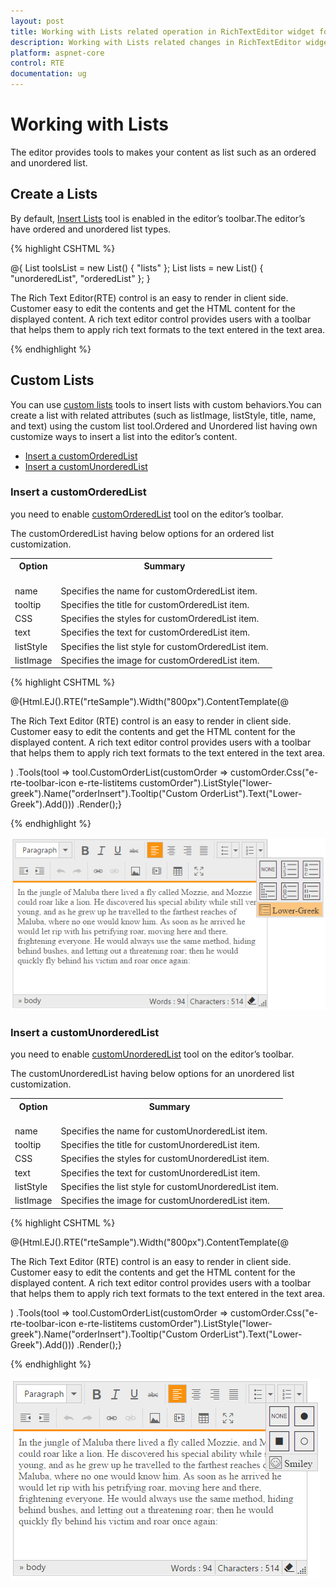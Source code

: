 ```yaml
---
layout: post
title: Working with Lists related operation in RichTextEditor widget for Syncfusion Essential ASP.NET Core
description: Working with Lists related changes in RichTextEditor widget
platform: aspnet-core
control: RTE
documentation: ug
---
```


# Working with Lists

The editor provides tools to makes your content as list such as an ordered and unordered list.

## Create a Lists

By default, [Insert Lists](http://help.syncfusion.com/js/api/ejrte#members:tools-lists) tool is enabled in the editor’s toolbar.The editor’s have ordered and unordered list types.

{% highlight CSHTML %}

@{
    List<String> toolsList = new List<string>() { "lists" };
    List<String> lists = new List<string>() { "unorderedList", "orderedList" };
}
<ej-rte id="rteSample" tools-list="toolsList" width="820px">
    <e-content-template>
        <div>
            The Rich Text Editor(RTE) control is an easy to render in client side. Customer easy to edit the contents
            and get the HTML content for the displayed content. A rich text editor control provides
            users with a toolbar that helps them to apply rich text formats to the text entered
            in the text area.
        </div>
    </e-content-template>
    <e-tools lists="lists"></e-tools>
</ej-rte>

{% endhighlight %}

## Custom Lists

You can use [custom lists](http://help.syncfusion.com/js/api/ejrte#members:tools-customOrderedList) tools to insert lists with custom behaviors.You can create a list with related attributes (such as listImage, listStyle, title, name, and text) using the custom list tool.Ordered and Unordered list having own customize ways to insert a list into the editor’s content.

* [Insert a customOrderedList](#insert-a-customOrderedList)
* [Insert a customUnorderedList](#insert-a-customUnorderedList)  


### Insert a customOrderedList

you need to enable [customOrderedList](http://help.syncfusion.com/js/api/ejrte#members:tools-customOrderedList) tool on the editor’s toolbar.

The customOrderedList having below options for an ordered list customization.

<table>
<tr>
<th>
Option<br/><br/></th><th>
Summary<br/><br/></th></tr>
<tr><td>name</td><td>Specifies the name for customOrderedList item.</td></tr>
<tr><td>tooltip</td><td>Specifies the title for customOrderedList item.</td></tr>
<tr><td>CSS</td><td>Specifies the styles for customOrderedList item.</td></tr>
<tr><td>text</td><td>Specifies the text for customOrderedList item.</td></tr>
<tr><td>listStyle</td><td>Specifies the list style for customOrderedList item.</td></tr>
<tr><td>listImage</td><td>Specifies the image for customOrderedList item.</td></tr>
</table>

{% highlight CSHTML %}

@{Html.EJ().RTE("rteSample").Width("800px").ContentTemplate(@<div>
    The Rich Text Editor
    (RTE) control is an easy to render in client side. Customer easy to edit the contents
    and get the HTML content for the displayed content. A rich text editor control provides
    users with a toolbar that helps them to apply rich text formats to the text entered
    in the text area.
</div>)
.Tools(tool => tool.CustomOrderList(customOrder => customOrder.Css("e-rte-toolbar-icon e-rte-listitems customOrder").ListStyle("lower-greek").Name("orderInsert").Tooltip("Custom OrderList").Text("Lower-Greek").Add()))
.Render();}
<br />

{% endhighlight %}

![](WorkingwithLists_images/ordered.png)

### Insert a customUnorderedList

you need to enable [customUnorderedList](http://help.syncfusion.com/js/api/ejrte#members:tools-customUnorderedList) tool on the editor’s toolbar.

The customUnorderedList having below options for an unordered list customization.

<table>
<tr>
<th>
Option<br/><br/></th><th>
Summary<br/><br/></th></tr>
<tr><td>name</td><td>Specifies the name for customUnorderedList item.</td></tr>
<tr><td>tooltip</td><td>Specifies the title for customUnorderedList item.</td></tr>
<tr><td>CSS</td><td>Specifies the styles for customUnorderedList item.</td></tr>
<tr><td>text</td><td>Specifies the text for customUnorderedList item.</td></tr>
<tr><td>listStyle</td><td>Specifies the list style for customUnorderedList item.</td></tr>
<tr><td>listImage</td><td>Specifies the image for customUnorderedList item.</td></tr>
</table>

{% highlight CSHTML %}

@{Html.EJ().RTE("rteSample").Width("800px").ContentTemplate(@<div>
    The Rich Text Editor
    (RTE) control is an easy to render in client side. Customer easy to edit the contents
    and get the HTML content for the displayed content. A rich text editor control provides
    users with a toolbar that helps them to apply rich text formats to the text entered
    in the text area.
</div>)
.Tools(tool => tool.CustomOrderList(customOrder => customOrder.Css("e-rte-toolbar-icon e-rte-listitems customOrder").ListStyle("lower-greek").Name("orderInsert").Tooltip("Custom OrderList").Text("Lower-Greek").Add()))
.Render();}
<br />

{% endhighlight %}

![](WorkingwithLists_images/unordered.png)